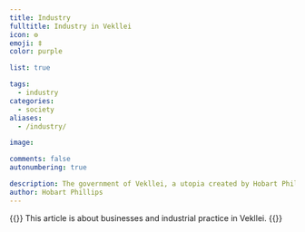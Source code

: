 ```yaml
---
title: Industry
fulltitle: Industry in Vekllei
icon: ⚙️
emoji: ‡
color: purple

list: true

tags: 
  - industry
categories:
  - society
aliases:
  - /industry/

image:

comments: false
autonumbering: true

description: The government of Vekllei, a utopia created by Hobart Phillips.
author: Hobart Phillips
---
```

{{<hint panel>}}
This article is about businesses and industrial practice in Vekllei.
{{</hint>}}